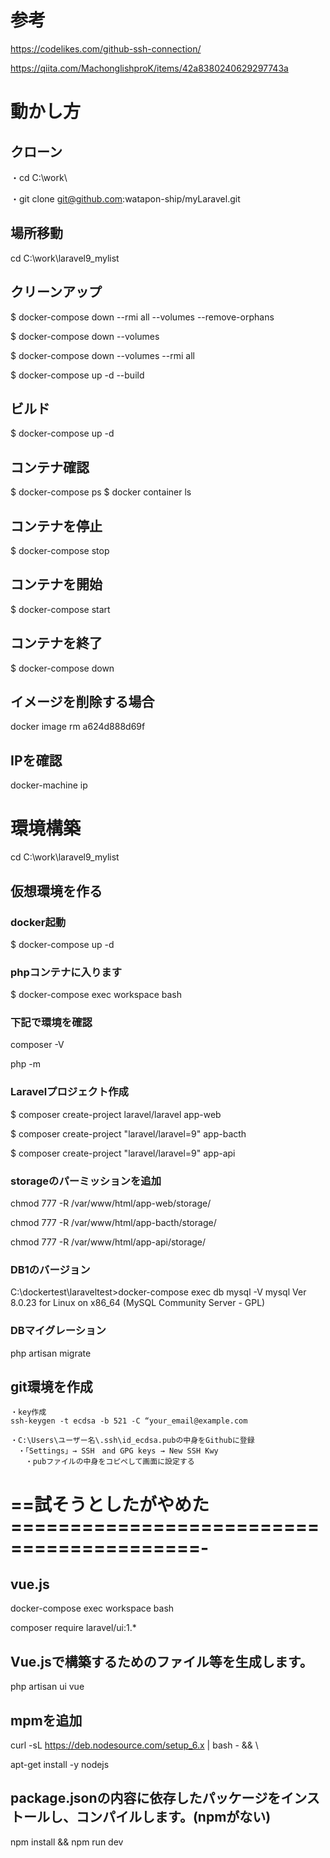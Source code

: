 # 参考
https://codelikes.com/github-ssh-connection/

https://qiita.com/MachonglishproK/items/42a8380240629297743a

# 動かし方

## クローン 
・cd C:\work\

・git clone git@github.com:watapon-ship/myLaravel.git

## 場所移動
cd C:\work\laravel9_mylist

## クリーンアップ
$ docker-compose down --rmi all --volumes --remove-orphans

$ docker-compose down --volumes

$ docker-compose down --volumes --rmi all

$ docker-compose up -d --build

## ビルド
$ docker-compose up -d

## コンテナ確認
$ docker-compose ps
$ docker container ls

## コンテナを停止
$ docker-compose stop

## コンテナを開始
$ docker-compose start

## コンテナを終了
$ docker-compose down

## イメージを削除する場合
docker image rm a624d888d69f

## IPを確認
docker-machine ip

# 環境構築
cd C:\work\laravel9_mylist

## 仮想環境を作る

### docker起動
$ docker-compose up -d 

### phpコンテナに入ります
$ docker-compose exec workspace bash

### 下記で環境を確認
composer -V

php -m

### Laravelプロジェクト作成
$ composer create-project laravel/laravel app-web

$ composer create-project "laravel/laravel=9" app-bacth

$ composer create-project "laravel/laravel=9" app-api

### storageのパーミッションを追加
chmod 777 -R /var/www/html/app-web/storage/

chmod 777 -R /var/www/html/app-bacth/storage/

chmod 777 -R /var/www/html/app-api/storage/

### DB1のバージョン
C:\dockertest\laraveltest>docker-compose exec db mysql -V
mysql  Ver 8.0.23 for Linux on x86_64 (MySQL Community Server - GPL)

### DBマイグレーション
php artisan migrate

## git環境を作成

```
・key作成
ssh-keygen -t ecdsa -b 521 -C “your_email@example.com

・C:\Users\ユーザー名\.ssh\id_ecdsa.pubの中身をGithubに登録
　・「Settings」→ SSH　and GPG keys → New SSH Kwy
　　・pubファイルの中身をコピペして画面に設定する
```

# ==試そうとしたがやめた==========================================-

## vue.js
docker-compose exec workspace bash

composer require laravel/ui:1.*

## Vue.jsで構築するためのファイル等を生成します。
php artisan ui vue

## mpmを追加
curl -sL https://deb.nodesource.com/setup_6.x | bash - && \ 

apt-get install -y nodejs

## package.jsonの内容に依存したパッケージをインストールし、コンパイルします。(npmがない)
npm install && npm run dev
